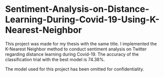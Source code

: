 # Sentiment-Analysis-on-Distance-Learning-During-Covid-19-Using-K-Nearest-Neighbor

This project was made for my thesis with the same title. I implemented the K-Nearest Neighbor method to conduct sentiment analysis on Twitter regarding distance learning during Covid-19. The accuracy of the classification trial with the best model is 74.38%.

The model used for this project has been omitted for confidentiality.

